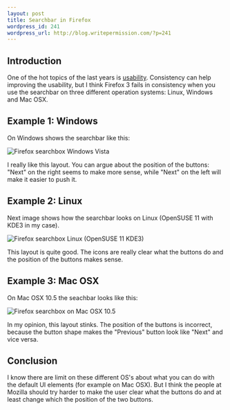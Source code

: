 ```yaml
--- 
layout: post
title: Searchbar in Firefox
wordpress_id: 241
wordpress_url: http://blog.writepermission.com/?p=241
---
```

## Introduction
One of the hot topics of the last years is [usability](http://en.wikipedia.org/wiki/Usability). Consistency can help improving the usability, but I think Firefox 3 fails in consistency when you use the searchbar on three different operation systems: Linux, Windows and Mac OSX.

## Example 1: Windows
On Windows shows the searchbar like this:

![Firefox searchbox Windows Vista](http://blog.writepermission.com/wp-content/uploads/2009/09/ff-searchbox-windows.png)

I really like this layout. You can argue about the position of the buttons: "Next" on the right seems to make more sense, while "Next" on the left will make it easier to push it.

## Example 2: Linux
Next image shows how the searchbar looks on Linux (OpenSUSE 11 with KDE3 in my case).

![Firefox searchbox Linux (OpenSUSE 11 KDE3)](http://blog.writepermission.com/wp-content/uploads/2009/09/ff-searchbox-linux.png)

This layout is quite good. The icons are really clear what the buttons do and the position of the buttons makes sense.

## Example 3: Mac OSX
On Mac OSX 10.5 the seachbar looks like this:

![Firefox searchbox on Mac OSX 10.5](http://blog.writepermission.com/wp-content/uploads/2009/09/ff-searchbox-mac.png)

In my opinion, this layout stinks. The position of the buttons is incorrect, because the button shape makes the "Previous" button look like "Next" and vice versa.

## Conclusion
I know there are limit on these different OS's about what you can do with the default UI elements (for example on Mac OSX). But I think the people at Mozilla should try harder to make the user clear what the buttons do and at least change which the position of the two buttons.
